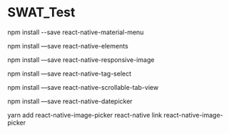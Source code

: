 # SWAT_Test
npm install --save react-native-material-menu

npm install —save react-native-elements

npm install —save react-native-responsive-image

npm install —save react-native-tag-select

npm install —save react-native-scrollable-tab-view

npm install —save react-native-datepicker

yarn add react-native-image-picker
react-native link react-native-image-picker

